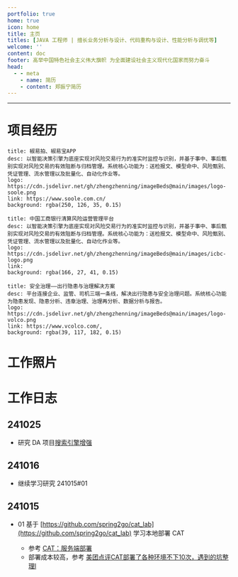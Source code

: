 ```yaml
---
portfolio: true
home: true
icon: home
title: 主页
titles: [JAVA 工程师 | 擅长业务分析与设计、代码重构与设计、性能分析与调优等]
welcome: ''
content: doc
footer: 高举中国特色社会主义伟大旗帜 为全面建设社会主义现代化国家而努力奋斗
head:
  - - meta
    - name: 简历
    - content: 郑振宁简历
---
```



----

# 项目经历

```component VPCard
title: 椒易拍、椒易宝APP
desc: 以智能决策引擎为底座实现对风险交易行为的准实时监控与识别，并基于事中、事后甄别实现对风险交易的有效阻断与归档管理。系统核心功能为：送检报文、模型命中、风险甄别、凭证管理、流水管理以及批量化、自动化作业等。
logo: https://cdn.jsdelivr.net/gh/zhengzhenning/imageBeds@main/images/logo-soole.png
link: https://www.soole.com.cn/
background: rgba(250, 126, 35, 0.15)
```

```component VPCard
title: 中国工商银行清算风险运营管理平台
desc: 以智能决策引擎为底座实现对风险交易行为的准实时监控与识别，并基于事中、事后甄别实现对风险交易的有效阻断与归档管理。系统核心功能为：送检报文、模型命中、风险甄别、凭证管理、流水管理以及批量化、自动化作业等。
logo: https://cdn.jsdelivr.net/gh/zhengzhenning/imageBeds@main/images/icbc-logo.png
link: 
background: rgba(166, 27, 41, 0.15)
```

```component VPCard
title: 安全治理——出行隐患与治理解决方案
desc: 平台连接企业、监管、司机三端一条线，解决出行隐患与安全治理问题。系统核心功能为隐患发现、隐患分析、违章治理、治理再分析、数据分析与报告。
logo: https://cdn.jsdelivr.net/gh/zhengzhenning/imageBeds@main/images/logo-volco.png
link: https://www.vcolco.com/,
background: rgba(39, 117, 182, 0.15)
```

# 工作照片



# 工作日志

## 241025

- 研究 DA 项目[搜索引擎增强](https://ecosystem.vuejs.press/zh/plugins/seo/seo/guide.html)

## 241016

- 继续学习研究 241015#01

## 241015

- 01 基于 [https://github.com/spring2go/cat_lab](https://github.com/spring2go/cat_lab) 学习本地部署 CAT 

  -  参考 [CAT：服务端部署](https://github.com/dianping/cat/wiki/readme_server)
  - 部署成本较高，参考  [美团点评CAT部署了各种环境不下10次，遇到的坑整理l](https://www.cnblogs.com/jingch/p/17141552.html)

  

  





